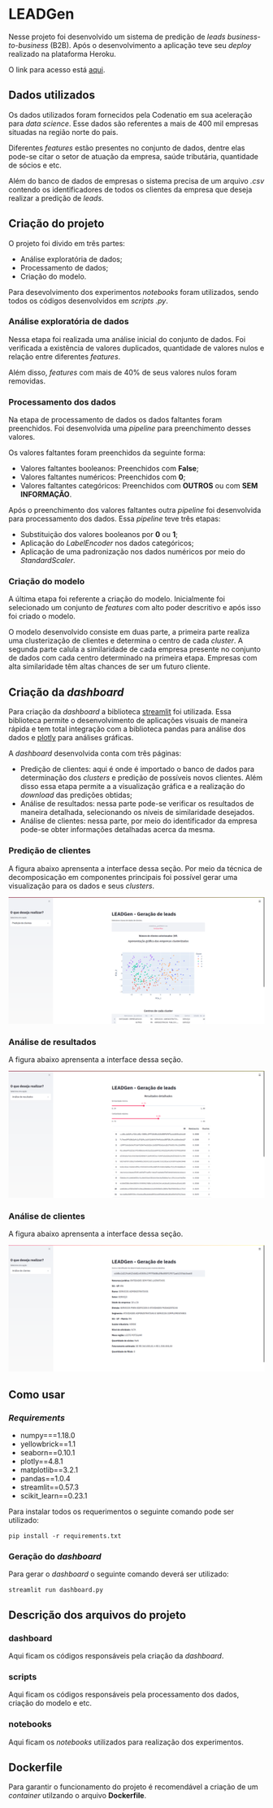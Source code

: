 # LEADGen

Nesse projeto foi desenvolvido um sistema de predição de *leads business-to-business* (B2B). Após o desenvolvimento a aplicação teve seu *deploy* realizado
na plataforma Heroku.

O link para acesso está [aqui](https://lead--gen.herokuapp.com/).

## Dados utilizados

Os dados utilizados foram fornecidos pela Codenatio em sua aceleração para *data science*. Esse dados são referentes a mais de 400 mil empresas situadas na região
norte do pais. 

Diferentes *features* estão presentes no conjunto de dados, dentre elas pode-se citar o setor de atuação da empresa, saúde tributária, quantidade de sócios e etc.

Além do banco de dados de empresas o sistema precisa de um arquivo *.csv* contendo os identificadores de todos os clientes da empresa que deseja realizar a predição de *leads*.

## Criação do projeto

O projeto foi divido em três partes:

- Análise exploratória de dados;
- Processamento de dados;
- Criação do modelo.

Para desevolvimento dos experimentos *notebooks* foram utilizados, sendo todos os códigos desenvolvidos em *scripts .py*. 

### Análise exploratória de dados

Nessa etapa foi realizada uma análise inicial do conjunto de dados. Foi verificada a existência de valores duplicados, quantidade de valores nulos e relação entre diferentes *features*. 

Além disso, *features* com mais de 40% de seus valores nulos foram removidas.

### Processamento dos dados

Na etapa de processamento de dados os dados faltantes foram preenchidos. Foi desenvolvida uma *pipeline* para preenchimento desses valores. 

Os valores faltantes foram preenchidos da seguinte forma:

- Valores faltantes booleanos: Preenchidos com **False**;
- Valores faltantes numéricos: Preenchidos com **0**;
- Valores faltantes categóricos: Preenchidos com **OUTROS** ou com  **SEM INFORMAÇÃO**.

Após o preenchimento dos valores faltantes outra *pipeline* foi desenvolvida para processamento dos dados. Essa *pipeline* teve três etapas:

- Substituição dos valores booleanos por **0** ou **1**;
- Aplicação do *LabelEncoder* nos dados categóricos;
- Aplicação de uma padronização nos dados numéricos por meio do *StandardScaler*.

### Criação do modelo

A última etapa foi referente a criação do modelo. Inicialmente foi selecionado um conjunto de *features* com alto poder descritivo e após isso foi criado o modelo.

O modelo desenvolvido consiste em duas parte, a primeira parte realiza uma clusterização de clientes e determina o centro de cada *cluster*. A segunda parte calula a similaridade de cada empresa presente no conjunto de dados com cada centro determinado na primeira etapa. Empresas com alta similaridade têm altas chances de ser um futuro cliente.

## Criação da *dashboard*

Para criação da *dashboard* a biblioteca [streamlit](streamlit.io) foi utilizada. Essa biblioteca permite o desenvolvimento de aplicações visuais de maneira rápida e tem total integração com a biblioteca pandas para análise dos dados e [plotly](https://plotly.com/python/) para análises gráficas.

A *dashboard* desenvolvida conta com três páginas:

- Predição de clientes: aqui é onde é importado o banco de dados para determinação dos *clusters* e predição de possíveis novos clientes. Além disso essa etapa permite a a visualização gráfica e a realização do *download* das predições obtidas;
- Análise de resultados: nessa parte pode-se verificar os resultados de maneira detalhada, selecionando os níveis de similaridade desejados.
- Análise de clientes: nessa parte, por meio do identificador da empresa pode-se obter informações detalhadas acerca da mesma.

### Predição de clientes

A figura abaixo aprensenta a interface dessa seção. Por meio da técnica de decomposicação em componentes principais foi possível gerar uma visualização para os dados e seus *clusters*.

![Tela 1](/images/tela_1.png)

### Análise de resultados

A figura abaixo aprensenta a interface dessa seção.

![Tela 1](/images/tela_2.png)

### Análise de clientes

A figura abaixo aprensenta a interface dessa seção.

![Tela 1](/images/tela_3.png)

## Como usar

### *Requirements*

- numpy===1.18.0
- yellowbrick==1.1
- seaborn==0.10.1
- plotly==4.8.1
- matplotlib==3.2.1
- pandas==1.0.4
- streamlit==0.57.3
- scikit_learn==0.23.1

Para instalar todos os requerimentos o seguinte comando pode ser utilizado:

```
pip install -r requirements.txt
```

### Geração do *dashboard*

Para gerar o *dashboard* o seguinte comando deverá ser utilizado:

```
streamlit run dashboard.py
```

## Descrição dos arquivos do projeto

### dashboard

Aqui ficam os códigos responsáveis pela criação da *dashboard*.

### scripts

Aqui ficam os códigos responsáveis pela processamento dos dados, criação do modelo e etc.

### notebooks

Aqui ficam os *notebooks* utilizados para realização dos experimentos.

## Dockerfile

Para garantir o funcionamento do projeto é recomendável a criação de um *container* utilzando o arquivo **Dockerfile**.


